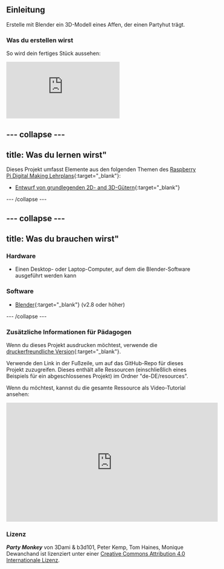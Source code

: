 ## Einleitung

Erstelle mit Blender ein 3D-Modell eines Affen, der einen Partyhut trägt.

### Was du erstellen wirst

So wird dein fertiges Stück aussehen:

<div class="responsive-embed responsive-embed--video">
  <iframe class="responsive-embed__iframe" src="https://sketchfab.com/models/11edaf9b8d1b4d62b5b30b28a292df71/embed" frameborder="0" allowvr allowfullscreen mozallowfullscreen="true" webkitallowfullscreen="true"></iframe>
</div>

--- collapse ---
---
title: Was du lernen wirst"
---

Dieses Projekt umfasst Elemente aus den folgenden Themen des [Raspberry Pi Digital Making Lehrplans](http://rpf.io/curriculum){:target="_blank"}:

+ [Entwurf von grundlegenden 2D- and 3D-Gütern](https://curriculum.raspberrypi.org/design/creator/){:target="_blank"}

--- /collapse ---

--- collapse ---
---
title: Was du brauchen wirst"
---

### Hardware

+ Einen Desktop- oder Laptop-Computer, auf dem die Blender-Software ausgeführt werden kann

### Software

+ [Blender](https://www.blender.org/download/){:target="_blank"} (v2.8 oder höher)

--- /collapse ---

### Zusätzliche Informationen für Pädagogen

Wenn du dieses Projekt ausdrucken möchtest, verwende die [druckerfreundliche Version](https://projects.raspberrypi.org/de-DE/projects/blender-party-monkey/print){:target="_blank"}.

Verwende den Link in der Fußzeile, um auf das GitHub-Repo für dieses Projekt zuzugreifen. Dieses enthält alle Ressourcen (einschließlich eines Beispiels für ein abgeschlossenes Projekt) im Ordner "de-DE/resources".

Wenn du möchtest, kannst du die gesamte Ressource als Video-Tutorial ansehen: 
<iframe width="560" height="315" src="https://www.youtube.com/embed/93ux_JliBew" frameborder="0" allowfullscreen mark="crwd-mark"></iframe> 

### Lizenz

***Party Monkey*** von 3Dami & b3d101, Peter Kemp, Tom Haines, Monique Dewanchand ist lizenziert unter einer [Creative Commons Attribution 4.0 Internationale Lizenz](http://creativecommons.org/licenses/by-sa/4.0/).